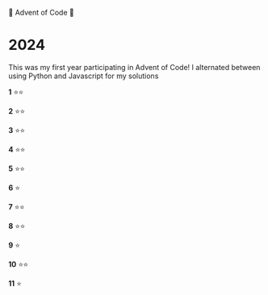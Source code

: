 🎄 Advent of Code 🎄

# 2024
This was my first year participating in Advent of Code!  I alternated between using Python and Javascript for my solutions

**1** :star::star:

**2** :star::star:

**3** :star::star:

**4** :star::star:

**5** :star::star:

**6** :star:

**7** :star::star:

**8** :star::star:

**9** :star:

**10** :star::star:

**11** :star:
